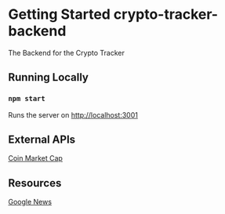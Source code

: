 # Getting Started crypto-tracker-backend
The Backend for the Crypto Tracker

## Running Locally

### `npm start`

Runs the server on [http://localhost:3001](http://localhost:3001)

## External APIs

[Coin Market Cap](https://coinmarketcap.com/api/)

## Resources

[Google News](https://stackoverflow.com/a/7829688/7967484)
